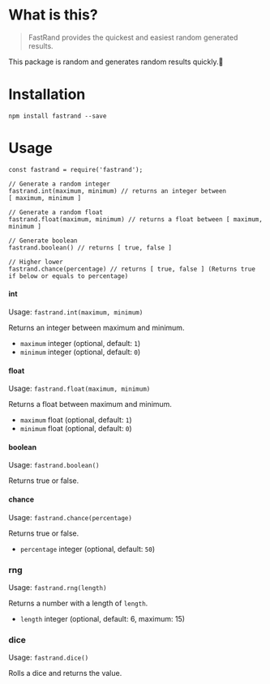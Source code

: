 # What is this?

> FastRand provides the quickest and easiest random generated results.

This package is random and generates random results quickly.🎲

# Installation

`npm install fastrand --save`

# Usage

```
const fastrand = require('fastrand');

// Generate a random integer
fastrand.int(maximum, minimum) // returns an integer between [ maximum, minimum ]

// Generate a random float
fastrand.float(maximum, minimum) // returns a float between [ maximum, minimum ]

// Generate boolean
fastrand.boolean() // returns [ true, false ]

// Higher lower
fastrand.chance(percentage) // returns [ true, false ] (Returns true if below or equals to percentage)
```

#### int

Usage: `fastrand.int(maximum, minimum)`

Returns an integer between maximum and minimum.

* `maximum` integer (optional, default: `1`)
* `minimum` integer (optional, default: `0`)

#### float

Usage: `fastrand.float(maximum, minimum)`

Returns a float between maximum and minimum.

* `maximum` float (optional, default: `1`)
* `minimum` float (optional, default: `0`)

#### boolean

Usage: `fastrand.boolean()`

Returns true or false.

#### chance

Usage: `fastrand.chance(percentage)`

Returns true or false.

* `percentage` integer (optional, default: `50`)

### rng

Usage: `fastrand.rng(length)`

Returns a number with a length of `length`.

* `length` integer (optional, default: 6, maximum: 15)

### dice

Usage: `fastrand.dice()`

Rolls a dice and returns the value.